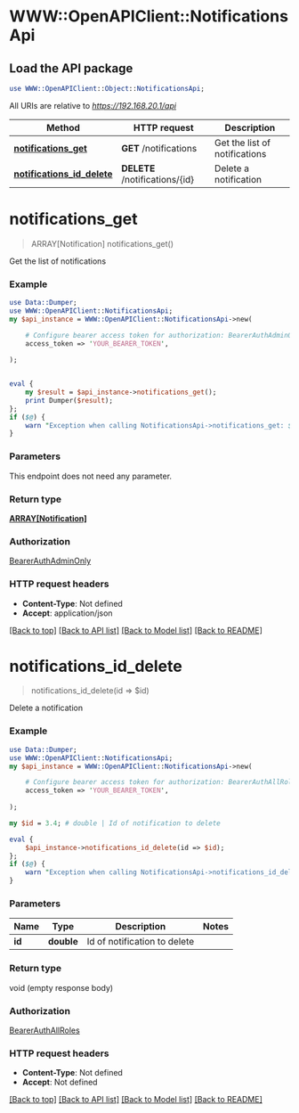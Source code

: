 # WWW::OpenAPIClient::NotificationsApi

## Load the API package
```perl
use WWW::OpenAPIClient::Object::NotificationsApi;
```

All URIs are relative to *https://192.168.20.1/api*

Method | HTTP request | Description
------------- | ------------- | -------------
[**notifications_get**](NotificationsApi.md#notifications_get) | **GET** /notifications | Get the list of notifications
[**notifications_id_delete**](NotificationsApi.md#notifications_id_delete) | **DELETE** /notifications/{id} | Delete a notification


# **notifications_get**
> ARRAY[Notification] notifications_get()

Get the list of notifications

### Example
```perl
use Data::Dumper;
use WWW::OpenAPIClient::NotificationsApi;
my $api_instance = WWW::OpenAPIClient::NotificationsApi->new(

    # Configure bearer access token for authorization: BearerAuthAdminOnly
    access_token => 'YOUR_BEARER_TOKEN',
    
);


eval {
    my $result = $api_instance->notifications_get();
    print Dumper($result);
};
if ($@) {
    warn "Exception when calling NotificationsApi->notifications_get: $@\n";
}
```

### Parameters
This endpoint does not need any parameter.

### Return type

[**ARRAY[Notification]**](Notification.md)

### Authorization

[BearerAuthAdminOnly](../README.md#BearerAuthAdminOnly)

### HTTP request headers

 - **Content-Type**: Not defined
 - **Accept**: application/json

[[Back to top]](#) [[Back to API list]](../README.md#documentation-for-api-endpoints) [[Back to Model list]](../README.md#documentation-for-models) [[Back to README]](../README.md)

# **notifications_id_delete**
> notifications_id_delete(id => $id)

Delete a notification

### Example
```perl
use Data::Dumper;
use WWW::OpenAPIClient::NotificationsApi;
my $api_instance = WWW::OpenAPIClient::NotificationsApi->new(

    # Configure bearer access token for authorization: BearerAuthAllRoles
    access_token => 'YOUR_BEARER_TOKEN',
    
);

my $id = 3.4; # double | Id of notification to delete

eval {
    $api_instance->notifications_id_delete(id => $id);
};
if ($@) {
    warn "Exception when calling NotificationsApi->notifications_id_delete: $@\n";
}
```

### Parameters

Name | Type | Description  | Notes
------------- | ------------- | ------------- | -------------
 **id** | **double**| Id of notification to delete | 

### Return type

void (empty response body)

### Authorization

[BearerAuthAllRoles](../README.md#BearerAuthAllRoles)

### HTTP request headers

 - **Content-Type**: Not defined
 - **Accept**: Not defined

[[Back to top]](#) [[Back to API list]](../README.md#documentation-for-api-endpoints) [[Back to Model list]](../README.md#documentation-for-models) [[Back to README]](../README.md)

